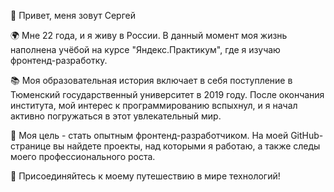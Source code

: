 👋 Привет, меня зовут Сергей

🌍 Мне 22 года, и я живу в России. В данный момент моя жизнь наполнена учёбой на курсе "Яндекс.Практикум", где я изучаю фронтенд-разработку.

📚 Моя образовательная история включает в себя поступление в Тюменский государственный университет в 2019 году. После окончания института, мой интерес к программированию вспыхнул, и я начал активно погружаться в этот увлекательный мир.

🚀 Моя цель - стать опытным фронтенд-разработчиком. На моей GitHub-странице вы найдете проекты, над которыми я работаю, а также следы моего профессионального роста.

🌟 Присоединяйтесь к моему путешествию в мире технологий!
